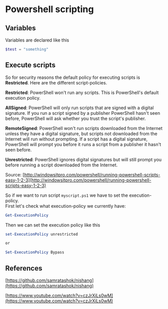 # Powershell scripting

## Variables

Variables are declared like this

```powershell
$test = "something"
```

## Execute scripts

So for security reasons the default policy for executing scripts is **Restricted**. Here are the different script-policies.

**Restricted**: PowerShell won't run any scripts. This is PowerShell's default execution policy.

**AllSigned**: PowerShell will only run scripts that are signed with a digital signature. If you run a script signed by a publisher PowerShell hasn't seen before, PowerShell will ask whether you trust the script's publisher.

**RemoteSigned**: PowerShell won't run scripts downloaded from the Internet unless they have a digital signature, but scripts not downloaded from the Internet will run without prompting. If a script has a digital signature, PowerShell will prompt you before it runs a script from a publisher it hasn't seen before.

**Unrestricted**: PowerShell ignores digital signatures but will still prompt you before running a script downloaded from the Internet.

Source: [http://windowsitpro.com/powershell/running-powershell-scripts-easy-1-2-3](http://windowsitpro.com/powershell/running-powershell-scripts-easy-1-2-3)

So if we want to run script `myscript.ps1` we have to set the execution-policy.  
First let's check what execution-policy we currently have:

```powershell
Get-ExecutionPolicy
```

Then we can set the execution policy like this

```powershell
set-ExecutionPolicy unrestricted

or

Set-ExecutionPolicy Bypass
```

## References

[https://github.com/samratashok/nishang](https://github.com/samratashok/nishang)

  
[https://www.youtube.com/watch?v=czJrXiLs0wM](https://www.youtube.com/watch?v=czJrXiLs0wM)

